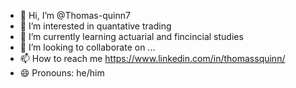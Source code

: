 - 👋 Hi, I’m @Thomas-quinn7
- 👀 I’m interested in quantative trading
- 🌱 I’m currently learning actuarial and fincincial studies
- 💞️ I’m looking to collaborate on ...
- 📫 How to reach me https://www.linkedin.com/in/thomassquinn/
- 😄 Pronouns: he/him
